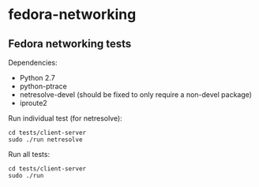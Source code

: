 # fedora-networking

## Fedora networking tests

Dependencies:

 * Python 2.7
 * python-ptrace
 * netresolve-devel (should be fixed to only require a non-devel package)
 * iproute2

Run individual test (for netresolve):

    cd tests/client-server
    sudo ./run netresolve

Run all tests:

    cd tests/client-server
    sudo ./run
